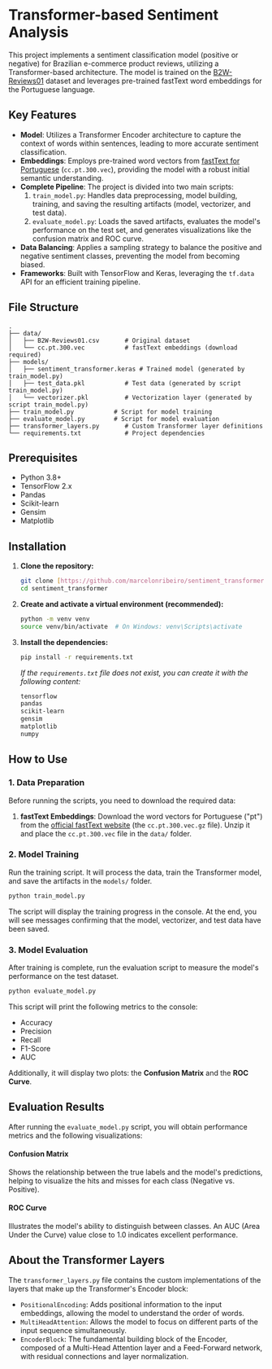 # Transformer-based Sentiment Analysis

This project implements a sentiment classification model (positive or negative) for Brazilian e-commerce product reviews, utilizing a Transformer-based architecture. The model is trained on the [B2W-Reviews01](https://www.kaggle.com/datasets/involvest-data-lab/b2w-reviews01) dataset and leverages pre-trained fastText word embeddings for the Portuguese language.

## Key Features

-   **Model**: Utilizes a Transformer Encoder architecture to capture the context of words within sentences, leading to more accurate sentiment classification.
-   **Embeddings**: Employs pre-trained word vectors from [fastText for Portuguese](https://fasttext.cc/docs/en/crawl-vectors.html) (`cc.pt.300.vec`), providing the model with a robust initial semantic understanding.
-   **Complete Pipeline**: The project is divided into two main scripts:
    1.  `train_model.py`: Handles data preprocessing, model building, training, and saving the resulting artifacts (model, vectorizer, and test data).
    2.  `evaluate_model.py`: Loads the saved artifacts, evaluates the model's performance on the test set, and generates visualizations like the confusion matrix and ROC curve.
-   **Data Balancing**: Applies a sampling strategy to balance the positive and negative sentiment classes, preventing the model from becoming biased.
-   **Frameworks**: Built with TensorFlow and Keras, leveraging the `tf.data` API for an efficient training pipeline.

## File Structure

```
.
├── data/
│   ├── B2W-Reviews01.csv       # Original dataset
│   └── cc.pt.300.vec           # fastText embeddings (download required)
├── models/
│   ├── sentiment_transformer.keras # Trained model (generated by train_model.py)
│   ├── test_data.pkl           # Test data (generated by script train_model.py)
│   └── vectorizer.pkl          # Vectorization layer (generated by script train_model.py)
├── train_model.py           # Script for model training
├── evaluate_model.py        # Script for model evaluation
├── transformer_layers.py       # Custom Transformer layer definitions
└── requirements.txt            # Project dependencies
```

## Prerequisites

-   Python 3.8+
-   TensorFlow 2.x
-   Pandas
-   Scikit-learn
-   Gensim
-   Matplotlib

## Installation

1.  **Clone the repository:**
    ```sh
    git clone [https://github.com/marcelonribeiro/sentiment_transformer.git](https://github.com/marcelonribeiro/sentiment_transformer.git)
    cd sentiment_transformer
    ```

2.  **Create and activate a virtual environment (recommended):**
    ```sh
    python -m venv venv
    source venv/bin/activate  # On Windows: venv\Scripts\activate
    ```

3.  **Install the dependencies:**
    ```sh
    pip install -r requirements.txt
    ```
    *If the `requirements.txt` file does not exist, you can create it with the following content:*
    ```txt
    tensorflow
    pandas
    scikit-learn
    gensim
    matplotlib
    numpy
    ```

## How to Use

### 1. Data Preparation

Before running the scripts, you need to download the required data:

1.  **fastText Embeddings**: Download the word vectors for Portuguese ("pt") from the [official fastText website](https://fasttext.cc/docs/en/crawl-vectors.html) (the `cc.pt.300.vec.gz` file). Unzip it and place the `cc.pt.300.vec` file in the `data/` folder.

### 2. Model Training

Run the training script. It will process the data, train the Transformer model, and save the artifacts in the `models/` folder.

```sh
python train_model.py
```

The script will display the training progress in the console. At the end, you will see messages confirming that the model, vectorizer, and test data have been saved.

### 3. Model Evaluation

After training is complete, run the evaluation script to measure the model's performance on the test dataset.

```sh
python evaluate_model.py
```

This script will print the following metrics to the console:
-   Accuracy
-   Precision
-   Recall
-   F1-Score
-   AUC

Additionally, it will display two plots: the **Confusion Matrix** and the **ROC Curve**.

## Evaluation Results

After running the `evaluate_model.py` script, you will obtain performance metrics and the following visualizations:

#### Confusion Matrix
Shows the relationship between the true labels and the model's predictions, helping to visualize the hits and misses for each class (Negative vs. Positive).

#### ROC Curve
Illustrates the model's ability to distinguish between classes. An AUC (Area Under the Curve) value close to 1.0 indicates excellent performance.

## About the Transformer Layers

The `transformer_layers.py` file contains the custom implementations of the layers that make up the Transformer's Encoder block:

-   `PositionalEncoding`: Adds positional information to the input embeddings, allowing the model to understand the order of words.
-   `MultiHeadAttention`: Allows the model to focus on different parts of the input sequence simultaneously.
-   `EncoderBlock`: The fundamental building block of the Encoder, composed of a Multi-Head Attention layer and a Feed-Forward network, with residual connections and layer normalization.